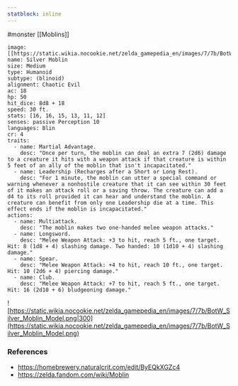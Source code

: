 ```yaml
---
statblock: inline
---
```

#monster [[Moblins]]

```statblock
image: [[https://static.wikia.nocookie.net/zelda_gamepedia_en/images/7/7b/BotW_Silver_Moblin_Model.png]]
name: Silver Moblin
size: Medium
type: Humanoid
subtype: (blinoid)
alignment: Chaotic Evil
ac: 18
hp: 50
hit_dice: 8d8 + 18
speed: 30 ft.
stats: [16, 16, 15, 13, 11, 12]
senses: passive Perception 10
languages: Blin
cr: 4
traits:
  - name: Martial Advantage.
    desc: "Once per turn, the moblin can deal an extra 7 (2d6) damage to a creature it hits with a weapon attack if that creature is within 5 feet of an ally of the moblin that isn't incapacitated."
  - name: Leadership (Recharges after a Short or Long Rest).
    desc: "For 1 minute, the moblin can utter a special command or warning whenever a nonhostile creature that it can see within 30 feet of it makes an attack roll or a saving throw. The creature can add a d4 to its roll provided it can hear and understand the moblin. A creature can benefit from only one Leadership die at a time. This effect ends if the moblin is incapacitated."
actions:
  - name: Multiattack.
    desc: "The moblin makes two one-handed melee weapon attacks."
  - name: Longsword.
    desc: "Melee Weapon Attack: +3 to hit, reach 5 ft., one target. Hit: 8 (1d8 + 4) slashing damage. Two handed: 10 (1d10 + 4) slashing damage."
  - name: Spear.
    desc: "Melee Weapon Attack: +4 to hit, reach 10 ft., one target. Hit: 10 (2d6 + 4) piercing damage."
  - name: Club.
    desc: "Melee Weapon Attack: +7 to hit, reach 5 ft., one target. Hit: 16 (2d10 + 6) bludgeoning damage."
```

![https://static.wikia.nocookie.net/zelda_gamepedia_en/images/7/7b/BotW_Silver_Moblin_Model.png|300](https://static.wikia.nocookie.net/zelda_gamepedia_en/images/7/7b/BotW_Silver_Moblin_Model.png)

### References

* https://homebrewery.naturalcrit.com/edit/ByEQkXGZc4
* https://zelda.fandom.com/wiki/Moblin
